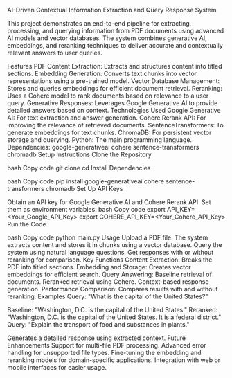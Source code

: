 AI-Driven Contextual Information Extraction and Query Response System

This project demonstrates an end-to-end pipeline for extracting, processing, and querying information from PDF documents using advanced AI models and vector databases. The system combines generative AI, embeddings, and reranking techniques to deliver accurate and contextually relevant answers to user queries.

Features
PDF Content Extraction: Extracts and structures content into titled sections.
Embedding Generation: Converts text chunks into vector representations using a pre-trained model.
Vector Database Management: Stores and queries embeddings for efficient document retrieval.
Reranking: Uses a Cohere model to rank documents based on relevance to a user query.
Generative Responses: Leverages Google Generative AI to provide detailed answers based on context.
Technologies Used
Google Generative AI: For text extraction and answer generation.
Cohere Rerank API: For improving the relevance of retrieved documents.
SentenceTransformers: To generate embeddings for text chunks.
ChromaDB: For persistent vector storage and querying.
Python: The main programming language.
Dependencies:
google-generativeai
cohere
sentence-transformers
chromadb
Setup Instructions
Clone the Repository

bash
Copy code
git clone <repository-url>
cd <repository-folder>
Install Dependencies

bash
Copy code
pip install google-generativeai cohere sentence-transformers chromadb
Set Up API Keys

Obtain an API key for Google Generative AI and Cohere Rerank API.
Set them as environment variables:
bash
Copy code
export API_KEY=<Your_Google_API_Key>
export COHERE_API_KEY=<Your_Cohere_API_Key>
Run the Code

bash
Copy code
python main.py
Usage
Upload a PDF file.
The system extracts content and stores it in chunks using a vector database.
Query the system using natural language questions.
Get responses with or without reranking for comparison.
Key Functions
Content Extraction: Breaks the PDF into titled sections.
Embedding and Storage: Creates vector embeddings for efficient search.
Query Answering:
Baseline retrieval of documents.
Reranked retrieval using Cohere.
Context-based response generation.
Performance Comparison: Compares results with and without reranking.
Examples
Query: "What is the capital of the United States?"

Baseline: "Washington, D.C. is the capital of the United States."
Reranked: "Washington, D.C. is the capital of the United States. It is a federal district."
Query: "Explain the transport of food and substances in plants."

Generates a detailed response using extracted context.
Future Enhancements
Support for multi-file PDF processing.
Advanced error handling for unsupported file types.
Fine-tuning the embedding and reranking models for domain-specific applications.
Integration with web or mobile interfaces for easier usage.

